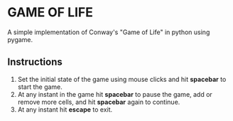 # GAME OF LIFE
A simple implementation of Conway's "Game of Life" in python using pygame.

## Instructions
1. Set the initial state of the game using mouse clicks and hit **spacebar** to start the game.
2. At any instant in the game hit **spacebar** to pause the game, add or remove more cells, and hit **spacebar** again to continue.
3. At any instant hit **escape** to exit.
